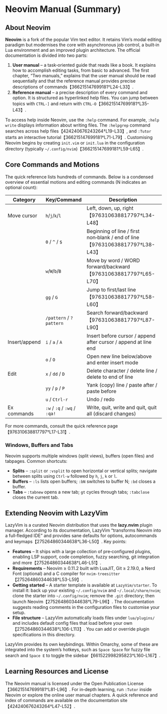 # Neovim Manual (Summary)

## About Neovim

**Neovim** is a fork of the popular Vim text editor.  It retains Vim’s modal editing paradigm but modernises the core with asynchronous job control, a built‑in Lua environment and an improved plugin architecture.  The official documentation is divided into two parts:

1. **User manual** – a task‑oriented guide that reads like a book.  It explains how to accomplish editing tasks, from basic to advanced.  The first chapter, “Two manuals,” explains that the user manual should be read sequentially and that the reference manual provides precise descriptions of commands【366215147699181†L24-L33】.
2. **Reference manual** – a precise description of every command and option.  It is structured as hyperlinked help files.  You can jump between topics with `CTRL‑]` and return with `CTRL‑O`【366215147699181†L35-L43】.

To access help inside Neovim, use the `:help` command.  For example, `:help write` displays information about writing files.  The `:helpgrep` command searches across help files【424240676243264†L19-L33】, and `:Tutor` starts an interactive tutorial【366215147699181†L71-L79】.  Customising Neovim begins by creating `init.vim` or `init.lua` in the configuration directory (typically `~/.config/nvim`)【366215147699181†L59-L65】.

## Core Commands and Motions

The quick reference lists hundreds of commands.  Below is a condensed overview of essential motions and editing commands (N indicates an optional count):

| Category | Key/Command | Description |
|-----------------|-------------|------------|
| Move cursor | `h`/`j`/`k`/`l` | Left, down, up, right【976310638817797†L34-L48】 |
| | `0` / `^` / `$` | Beginning of line / first non‑blank / end of line【976310638817797†L38-L43】 |
| | `w`/`W`/`b`/`B` | Move by word / WORD forward/backward【976310638817797†L65-L70】 |
| | `gg` / `G` | Jump to first/last line【976310638817797†L58-L60】 |
| | `/pattern` / `?pattern` | Search forward/backward【976310638817797†L87-L90】 |
| Insert/append | `i` / `a` / `A` | Insert before cursor / append after cursor / append at line end |
| | `o` / `O` | Open new line below/above and enter insert mode |
| Edit | `x` / `dd` / `D` | Delete character / delete line / delete to end of line |
| | `yy` / `p` / `P` | Yank (copy) line / paste after / paste before |
| | `u` / `Ctrl‑r` | Undo / redo |
| Ex commands | `:w` / `:q` / `:wq` / `:qa!` | Write, quit, write and quit, quit all (discard changes) |

For more commands, consult the quick reference page【976310638817797†L17-L31】.

### Windows, Buffers and Tabs

Neovim supports multiple windows (split views), buffers (open files) and tabpages.  Common shortcuts:

- **Splits** – `:split` or `:vsplit` to open horizontal or vertical splits; navigate between splits using `Ctrl‑w` followed by `h`, `j`, `k` or `l`.
- **Buffers** – `:ls` lists open buffers; `:bN` switches to buffer N; `:bd` closes a buffer.
- **Tabs** – `:tabnew` opens a new tab; `gt` cycles through tabs; `:tabclose` closes the current tab.

## Extending Neovim with LazyVim

LazyVim is a curated Neovim distribution that uses the **lazy.nvim** plugin manager.  According to its documentation, LazyVim “transforms Neovim into a full‑fledged IDE” and provides sane defaults for options, autocommands and keymaps【275264860344638†L36-L50】.  Key points:

- **Features** – It ships with a large collection of pre‑configured plugins, enabling LSP support, code completion, fuzzy searching, git integration and more【275264860344638†L46-L51】.
- **Requirements** – Neovim ≥ 0.11.2 built with LuaJIT, Git ≥ 2.19.0, a Nerd Font (optional) and a C compiler for `nvim‑treesitter`【275264860344638†L53-L59】.
- **Getting started** – A starter template is available at `LazyVim/starter`.  To install it: back up your existing `~/.config/nvim` and `~/.local/share/nvim`; clone the starter into `~/.config/nvim`; remove the `.git` directory; then launch Neovim【275264860344638†L79-L96】.  The documentation suggests reading comments in the configuration files to customise your setup.
- **File structure** – LazyVim automatically loads files under `lua/plugins/` and includes default config files that load before your own【275264860344638†L106-L113】.  You can add or override plugin specifications in this directory.

LazyVim provides its own keybindings.  Within Omarchy, some of these are integrated into the system’s hotkeys, such as `Space Space` for fuzzy file search and `Space E` to toggle the sidebar【661522998295823†L160-L167】.

## Learning Resources and License

The Neovim manual is licensed under the Open Publication License【366215147699181†L81-L96】.  For in‑depth learning, run `:Tutor` inside Neovim or explore the online user manual chapters.  A quick reference and index of commands are available on the documentation site【424240676243264†L47-L52】.
